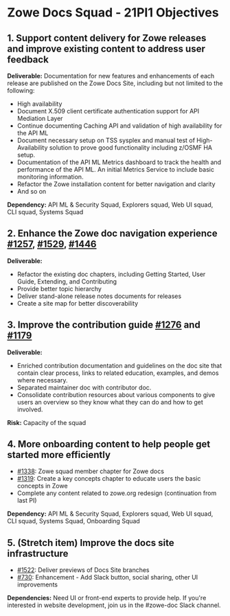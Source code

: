 # Zowe Docs Squad - 21PI1 Objectives


## 1. Support content delivery for Zowe releases and improve existing content to address user feedback

**Deliverable:**  Documentation for new features and enhancements of each release are published on the Zowe Docs Site, including but not limited to the following:
    
- High availability 
- Document X.509 client certificate authentication support for API Mediation Layer  
- Continue documenting Caching API and validation of high availability for the API ML
- Document necessary setup on TSS sysplex and manual test of High-Availability solution to prove good functionality including z/OSMF HA setup.
- Documentation of the API ML Metrics dashboard to track the health and performance of the API ML. An initial Metrics Service to include basic monitoring information.
- Refactor the Zowe installation content for better navigation and clarity 
- And so on
   
**Dependency:**  API ML & Security Squad, Explorers squad, Web UI squad, CLI squad, Systems Squad

## 2. Enhance the Zowe doc navigation experience [#1257](https://github.com/zowe/docs-site/issues/1257), [#1529](https://github.com/zowe/docs-site/issues/1529), [#1446](https://github.com/zowe/docs-site/issues/1446)

**Deliverable:**
   
- Refactor the existing doc chapters, including Getting Started, User Guide, Extending, and Contributing
- Provide better topic hierarchy 
- Deliver stand-alone release notes documents for releases
- Create a site map for better discoverability

## 3. Improve the contribution guide [#1276](https://github.com/zowe/docs-site/issues/1276) and [#1179](https://github.com/zowe/docs-site/issues/1179)

**Deliverable:**

- Enriched contribution documentation and guidelines on the doc site that contain clear process, links to related education, examples, and demos where necessary.
- Separated maintainer doc with contributor doc. 
- Consolidate contribution resources about various components to give users an overview so they know what they can do and how to get involved. 

**Risk:** Capacity of the squad

## 4. More onboarding content to help people get started more efficiently
   
- [#1338](https://github.com/zowe/docs-site/issues/1319): Zowe squad member chapter for Zowe docs
- [#1319](https://github.com/zowe/docs-site/issues/1319): Create a key concepts chapter to educate users the basic concepts in Zowe
- Complete any content related to zowe.org redesign (continuation from last PI) 

**Dependency:**  API ML & Security Squad, Explorers squad, Web UI squad, CLI squad, Systems Squad, Onboarding Squad
   
## 5. (Stretch item) Improve the docs site infrastructure

- [#1522](https://github.com/zowe/docs-site/issues/1522): Deliver previews of Docs Site branches
- [#730](https://github.com/zowe/docs-site/issues/730): Enhancement - Add Slack button, social sharing, other UI improvements

**Dependencies:** Need UI or front-end experts to provide help. If you're interested in website development, join us in the #zowe-doc Slack channel. 
